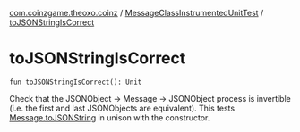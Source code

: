 [com.coinzgame.theoxo.coinz](../index.md) / [MessageClassInstrumentedUnitTest](index.md) / [toJSONStringIsCorrect](.)

# toJSONStringIsCorrect

`fun toJSONStringIsCorrect(): Unit`

Check that the JSONObject -&gt; Message -&gt; JSONObject process is invertible (i.e. the
first and last JSONObjects are equivalent). This tests [Message.toJSONString](../-message/to-j-s-o-n-string.md) in
unison with the constructor.

